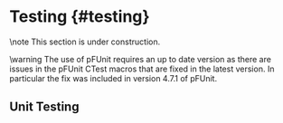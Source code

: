 # Testing {#testing}

\note This section is under construction.


\warning The use of pFUnit requires an up to date version as there are issues in
the pFUnit CTest macros that are fixed in the latest version. In particular the
fix was included in version 4.7.1 of pFUnit.


## Unit Testing


